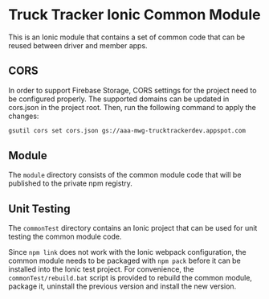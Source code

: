 # Truck Tracker Ionic Common Module

This is an Ionic module that contains a set of common code that can be reused between driver and member apps.

## CORS
In order to support Firebase Storage, CORS settings for the project need to be configured properly. The supported domains can be updated in cors.json in the project root. Then, run the following command to apply the changes:
``` bash
gsutil cors set cors.json gs://aaa-mwg-trucktrackerdev.appspot.com
```

## Module

The `module` directory consists of the common module code that will be published to the private npm registry.

## Unit Testing

The `commonTest` directory contains an Ionic project that can be used for unit testing the common module code.

Since `npm link` does not work with the Ionic webpack configuration, the common module needs to be packaged
 with `npm pack` before it can be installed into the Ionic test project. For convenience, the `commonTest/rebuild.bat`
 script is provided to rebuild the common module, package it, uninstall the previous version and install the new version.